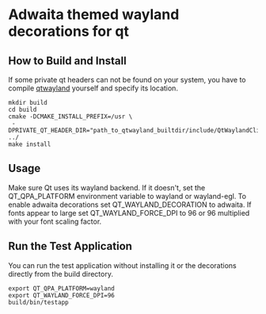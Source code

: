 Adwaita themed wayland decorations for qt 
=========================================

## How to Build and Install

If some private qt headers can not be found on your system,
you have to compile [qtwayland](https://github.com/qt/qtwayland) 
yourself and specify its location.

```
mkdir build
cd build
cmake -DCMAKE_INSTALL_PREFIX=/usr \
 -DPRIVATE_QT_HEADER_DIR="path_to_qtwayland_builtdir/include/QtWaylandClient/5.11.2" ../
make install
```
## Usage
Make sure Qt uses its wayland backend. If it doesn't, set the 
QT_QPA_PLATFORM environment variable to wayland or wayland-egl.
To enable adwaita decorations set QT_WAYLAND_DECORATION to adwaita. 
If fonts appear to large set QT_WAYLAND_FORCE_DPI to 96 or 96 multiplied 
with your font scaling factor.

## Run the Test Application
You can run the test application without installing it or the decorations
directly from the build directory.
```
export QT_QPA_PLATFORM=wayland
export QT_WAYLAND_FORCE_DPI=96
build/bin/testapp
```

